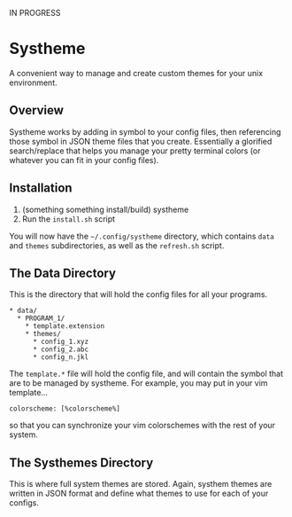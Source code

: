 IN PROGRESS

# Systheme
A convenient way to manage and create custom themes for your unix environment.

## Overview
Systheme works by adding in symbol to your config files, then referencing those symbol in JSON 
theme files that you create. Essentially a glorified search/replace that helps you manage your
pretty terminal colors (or whatever you can fit in your config files).

## Installation
1. (something something install/build) systheme
2. Run the `install.sh` script

You will now have the `~/.config/systheme` directory, which contains `data` and `themes` subdirectories, as well as the `refresh.sh` script.

## The Data Directory
This is the directory that will hold the config files for all your programs.
```
* data/
  * PROGRAM_1/
    * template.extension
    * themes/
      * config_1.xyz
      * config_2.abc
      * config_n.jkl
```
The `template.*` file will hold the config file, and will contain the symbol that are 
to be managed by systheme. For example, you may put in your vim template...
```
colorscheme: [%colorscheme%]
```
so that you can synchronize your vim colorschemes with the rest of your system.

## The Systhemes Directory
This is where full system themes are stored. Again, systhem themes are written in JSON
format and define what themes to use for each of your configs.
